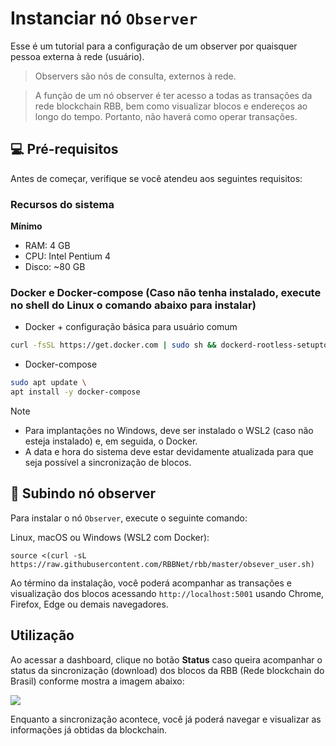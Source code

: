 # Instanciar nó `Observer`

Esse é um tutorial para a configuração de um observer por quaisquer pessoa externa à rede (usuário).

> Observers são nós de consulta, externos à rede.

> A função de um nó observer é ter acesso a todas as transações da rede blockchain RBB, bem como visualizar blocos e endereços ao longo do tempo. Portanto, não haverá como operar transações.

## 💻 Pré-requisitos

Antes de começar, verifique se você atendeu aos seguintes requisitos:

### Recursos do sistema

**Mínimo**
- RAM: 4 GB
- CPU: Intel Pentium 4
- Disco: ~80 GB

### Docker e Docker-compose (Caso não tenha instalado, execute no shell do Linux o comando abaixo para instalar)
- Docker + configuração básica para usuário comum
```bash
curl -fsSL https://get.docker.com | sudo sh && dockerd-rootless-setuptool.sh && su - ${USER}
```

- Docker-compose
```bash
sudo apt update \
apt install -y docker-compose
```

> [!NOTE]
> - Para implantações no Windows, deve ser instalado o WSL2 (caso não esteja instalado) e, em seguida, o Docker.
> - A data e hora do sistema deve estar devidamente atualizada para que seja possível a sincronização de blocos.

## 🚀 Subindo nó observer

Para instalar o nó `Observer`, execute o seguinte comando:

Linux, macOS ou Windows (WSL2 com Docker):

```
source <(curl -sL https://raw.githubusercontent.com/RBBNet/rbb/master/obsever_user.sh)

```

Ao término da instalação, você poderá acompanhar as transações e visualização dos blocos acessando `http://localhost:5001` usando Chrome, Firefox, Edge ou demais navegadores.

## Utilização

Ao acessar a dashboard, clique no botão **Status** caso queira acompanhar o status da sincronização (download) dos blocos da RBB (Rede blockchain do Brasil) conforme mostra a imagem abaixo:

![](https://i.imgur.com/jdFnmmu.png)

Enquanto a sincronização acontece, você já poderá navegar e visualizar as informações já obtidas da blockchain.
